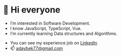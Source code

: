 # 👋 Hi everyone
- I’m interested in Software Development.
- I know JavaScript, TypeScript, Vue.
- I’m currently learning Data structures and Algorithms.
<!-- - 💞️ I’m looking to collaborate on ... -->
- You can see my experience job on [LinkedIn](https://www.linkedin.com/in/aday-kagazbek-538a8b1b6/)
- 📫 adaybek77@gmail.com

<!---
adayke/adayke is a ✨ special ✨ repository because its `README.md` (this file) appears on your GitHub profile.
You can click the Preview link to take a look at your changes.
--->
